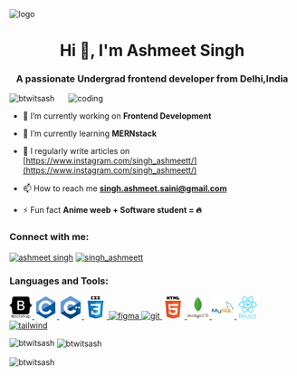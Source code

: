 ![logo](https://camo.githubusercontent.com/e2ab69d5a806b80711a92cd080b85bd4a71f014be76314170853caa52ebbb368/68747470733a2f2f7468656163656d616b6572732e636f6d2f77702d636f6e74656e742f75706c6f6164732f323032302f30352f636f7573746f6d2d7765622e676966)
<h1 align="center">Hi 👋, I'm Ashmeet Singh</h1>
<h3 align="center">A passionate Undergrad frontend developer from Delhi,India</h3>

<img align="right" alt="coding" width="400" src="https://media.tenor.com/zFYlcnyDzhkAAAAd/student-studying.gif">

<p align="left"> <img src="https://komarev.com/ghpvc/?username=btwitsash&label=Profile%20views&color=0e75b6&style=flat" alt="btwitsash" /> </p>

- 🔭 I’m currently working on **Frontend Development**

- 🌱 I’m currently learning **MERNstack**

- 📝 I regularly write articles on [https://www.instagram.com/singh_ashmeett/](https://www.instagram.com/singh_ashmeett/)

- 📫 How to reach me **singh.ashmeet.saini@gmail.com**

- ⚡ Fun fact **Anime weeb + Software student = 🔥**

<h3 align="left">Connect with me:</h3>
<p align="left">
<a href="https://linkedin.com/in/ashmeet singh" target="blank"><img align="center" src="https://raw.githubusercontent.com/rahuldkjain/github-profile-readme-generator/master/src/images/icons/Social/linked-in-alt.svg" alt="ashmeet singh" height="30" width="40" /></a>
<a href="https://instagram.com/singh_ashmeett" target="blank"><img align="center" src="https://raw.githubusercontent.com/rahuldkjain/github-profile-readme-generator/master/src/images/icons/Social/instagram.svg" alt="singh_ashmeett" height="30" width="40" /></a>
</p>

<h3 align="left">Languages and Tools:</h3>
<p align="left"> <a href="https://getbootstrap.com" target="_blank" rel="noreferrer"> <img src="https://raw.githubusercontent.com/devicons/devicon/master/icons/bootstrap/bootstrap-plain-wordmark.svg" alt="bootstrap" width="40" height="40"/> </a> <a href="https://www.cprogramming.com/" target="_blank" rel="noreferrer"> <img src="https://raw.githubusercontent.com/devicons/devicon/master/icons/c/c-original.svg" alt="c" width="40" height="40"/> </a> <a href="https://www.w3schools.com/cpp/" target="_blank" rel="noreferrer"> <img src="https://raw.githubusercontent.com/devicons/devicon/master/icons/cplusplus/cplusplus-original.svg" alt="cplusplus" width="40" height="40"/> </a> <a href="https://www.w3schools.com/css/" target="_blank" rel="noreferrer"> <img src="https://raw.githubusercontent.com/devicons/devicon/master/icons/css3/css3-original-wordmark.svg" alt="css3" width="40" height="40"/> </a> <a href="https://www.figma.com/" target="_blank" rel="noreferrer"> <img src="https://www.vectorlogo.zone/logos/figma/figma-icon.svg" alt="figma" width="40" height="40"/> </a> <a href="https://git-scm.com/" target="_blank" rel="noreferrer"> <img src="https://www.vectorlogo.zone/logos/git-scm/git-scm-icon.svg" alt="git" width="40" height="40"/> </a> <a href="https://www.w3.org/html/" target="_blank" rel="noreferrer"> <img src="https://raw.githubusercontent.com/devicons/devicon/master/icons/html5/html5-original-wordmark.svg" alt="html5" width="40" height="40"/> </a> <a href="https://www.mongodb.com/" target="_blank" rel="noreferrer"> <img src="https://raw.githubusercontent.com/devicons/devicon/master/icons/mongodb/mongodb-original-wordmark.svg" alt="mongodb" width="40" height="40"/> </a> <a href="https://www.mysql.com/" target="_blank" rel="noreferrer"> <img src="https://raw.githubusercontent.com/devicons/devicon/master/icons/mysql/mysql-original-wordmark.svg" alt="mysql" width="40" height="40"/> </a> <a href="https://reactjs.org/" target="_blank" rel="noreferrer"> <img src="https://raw.githubusercontent.com/devicons/devicon/master/icons/react/react-original-wordmark.svg" alt="react" width="40" height="40"/> </a> <a href="https://tailwindcss.com/" target="_blank" rel="noreferrer"> <img src="https://www.vectorlogo.zone/logos/tailwindcss/tailwindcss-icon.svg" alt="tailwind" width="40" height="40"/> </a> </p>

<p><img align="left" src="https://github-readme-stats.vercel.app/api/top-langs?username=btwitsash&show_icons=true&locale=en&layout=compact" alt="btwitsash" /></p>

<p>&nbsp;<img align="center" src="https://github-readme-stats.vercel.app/api?username=btwitsash&show_icons=true&locale=en" alt="btwitsash" /></p>

<p><img align="center" src="https://github-readme-streak-stats.herokuapp.com/?user=btwitsash&" alt="btwitsash" /></p>
